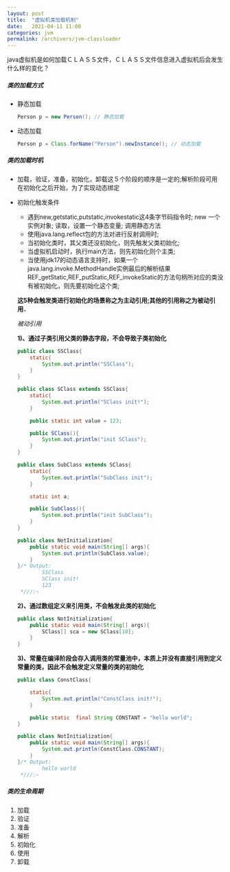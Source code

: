 ```yaml
---
layout: post
title:  "虚拟机类加载机制"
date:   2021-04-11 11:00
categories: jvm
permalink: /archivers/jvm-classloader
---
```


java虚拟机是如何加载ＣＬＡＳＳ文件，ＣＬＡＳＳ文件信息进入虚拟机后会发生什么样的变化？



##### 类的加载方式

* 静态加载

  ```java
  Person p = new Person(); // 静态加载
  ```

* 动态加载

  ```java
  Person p = Class.forName("Person").newInstance(); // 动态加载
  ```

##### 类的加载时机
* 加载，验证，准备，初始化，卸载这５个阶段的顺序是一定的;解析阶段可用在初始化之后开始，为了实现动态绑定

* 初始化触发条件
  - 遇到new,getstatic,putstatic,invokestatic这4条字节码指令时;
    new 一个实例对象;
    读取，设置一个静态变量;
    调用静态方法
  - 使用java.lang.reflect包的方法对进行反射调用时;
  - 当初始化类时，其父类还没初始化，则先触发父类初始化;
  - 当虚拟机启动时，执行main方法，则先初始化则个主类;
  - 当使用jdk17的动态语言支持时，如果一个java.lang.invoke.MethodHandle实例最后的解析结果REF_getStatic,REF_putStatic,REF_invokeStatic的方法句柄所对应的类没有被初始化，则先要初始化这个类;
  
  **这5种会触发类进行初始化的场景称之为主动引用;其他的引用称之为被动引用．**
  
  *被动引用*
  
  **1)、通过子类引用父类的静态字段，不会导致子类初始化**
  
  ```java
  public class SSClass{
      static{
          System.out.println("SSClass");
      }
  }  
  
  public class SClass extends SSClass{
      static{
          System.out.println("SClass init!");
      }
  
      public static int value = 123;
  
      public SClass(){
          System.out.println("init SClass");
      }
  }
  
  public class SubClass extends SClass{
      static{
          System.out.println("SubClass init");
      }
  
      static int a;
  
      public SubClass(){
          System.out.println("init SubClass");
      }
  }
  
  public class NotInitialization{
      public static void main(String[] args){
          System.out.println(SubClass.value);
      }
  }/* Output: 
          SSClass
          SClass init!
          123     
   *///:~
  
  ```
  
  **2)、通过数组定义来引用类，不会触发此类的初始化**
  
  ```java
  public class NotInitialization{
      public static void main(String[] args){
          SClass[] sca = new SClass[10];
      }
  }
  ```
  
  **3)、常量在编译阶段会存入调用类的常量池中，本质上并没有直接引用到定义常量的类，因此不会触发定义常量的类的初始化**
  
  ```java
  public class ConstClass{
  
      static{
          System.out.println("ConstClass init!");
      }
  
      public static  final String CONSTANT = "hello world";
  }
  
  public class NotInitialization{
      public static void main(String[] args){
          System.out.println(ConstClass.CONSTANT);
      }
  }/* Output: 
          hello world
   *///:~
  
  ```
  
  







##### 类的生命周期

1. 加载
2. 验证
3. 准备
4. 解析
5. 初始化
6. 使用
7. 卸载



